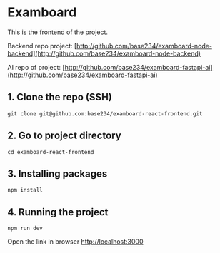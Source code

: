 # Examboard

This is the frontend of the project.

Backend repo project: [http://github.com/base234/examboard-node-backend](http://github.com/base234/examboard-node-backend)

AI repo of project: [http://github.com/base234/examboard-fastapi-ai](http://github.com/base234/examboard-fastapi-ai)


## 1. Clone the repo (SSH)
```
git clone git@github.com:base234/examboard-react-frontend.git
```

## 2. Go to project directory
```
cd examboard-react-frontend
```

## 3. Installing packages

```
npm install
```

## 4. Running the project

```
npm run dev
```


Open the link in browser [http://localhost:3000](http://localhost:3000)
